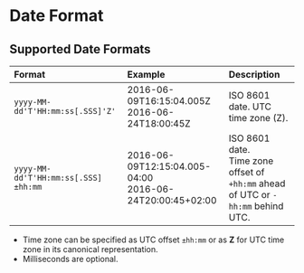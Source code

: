 # Date Format

## Supported Date Formats

|**Format**|**Example**|**Description**|
|:---|:---|:---|
|`yyyy-MM-dd'T'HH:mm:ss[.SSS]'Z'`|2016-06-09T16:15:04.005Z<br>2016-06-24T18:00:45Z|ISO 8601 date. UTC time zone (Z). |
|`yyyy-MM-dd'T'HH:mm:ss[.SSS]±hh:mm`|2016-06-09T12:15:04.005-04:00<br>2016-06-24T20:00:45+02:00|ISO 8601 date. <br>Time zone offset of `+hh:mm` ahead of UTC or `-hh:mm` behind UTC.|

* Time zone can be specified as UTC offset `±hh:mm` or as **Z** for UTC time zone in its canonical representation.
* Milliseconds are optional.

